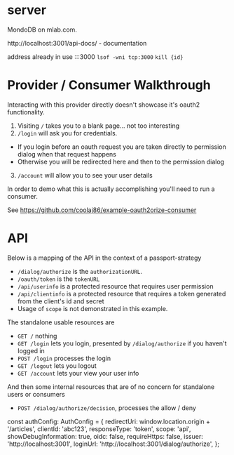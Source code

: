# server 

MondoDB on mlab.com.

http://localhost:3001/api-docs/ - documentation

address already in use :::3000
`lsof -wni tcp:3000`
`kill {id}`


Provider / Consumer Walkthrough
===

Interacting with this provider directly doesn't showcase it's oauth2 functionality.

1. Visiting `/` takes you to a blank page... not too interesting
2. `/login` will ask you for credentials.
  * If you login before an oauth request you are taken directly to permission dialog when that request happens
  * Otherwise you will be redirected here and then to the permission dialog
3. `/account` will allow you to see your user details

In order to demo what this is actually accomplishing you'll need to run a consumer.

See <https://github.com/coolaj86/example-oauth2orize-consumer>

API
===

Below is a mapping of the API in the context of a passport-strategy

* `/dialog/authorize` is the `authorizationURL`.
* `/oauth/token` is the `tokenURL`
* `/api/userinfo` is a protected resource that requires user permission
* `/api/clientinfo` is a protected resource that requires a token generated from the client's id and secret
* Usage of `scope` is not demonstrated in this example.

The standalone usable resources are

* `GET /` nothing
* `GET /login` lets you login, presented by `/dialog/authorize` if you haven't logged in
* `POST /login` processes the login
* `GET /logout` lets you logout
* `GET /account` lets your view your user info

And then some internal resources that are of no concern for standalone users or consumers

* `POST /dialog/authorize/decision`, processes the allow / deny



const authConfig: AuthConfig = {
  redirectUri: window.location.origin + '/articles',
  clientId: 'abc123',
  responseType: 'token',
  scope: 'api',
  showDebugInformation: true,
  oidc: false,
  requireHttps: false,
  issuer: 'http://localhost:3001',
  loginUrl: 'http://localhost:3001/dialog/authorize',
};
